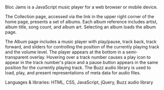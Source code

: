 Bloc Jams is a JavaScript music player for a web browser or mobile device. 

The Collection page, accessed via the link in the upper right corner of the home page, presents a set of albums. Each album reference includes artist, album title, song count, and album art. Selecting an album loads the album page.

The Album page includes a music player with play/pause, track back, track forward, and sliders for controlling the position of the currently playing track and the volume level. The player appears at the bottom in a semi-transparent overlay. Hovering over a track number causes a play icon to appear in the track number's place and a pause button appears in the same position for the currently playing track. The Buzz audio library is used to load, play, and present representations of meta data for audio files.


Languages & libraries: HTML, CSS, JavaScript, jQuery, Buzz audio library
